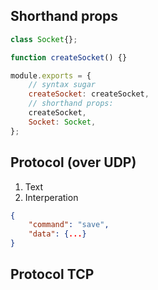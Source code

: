 ## Shorthand props

```js
class Socket{};

function createSocket() {}

module.exports = {
    // syntax sugar
    createSocket: createSocket,
    // shorthand props:
    createSocket,
    Socket: Socket,
};
```

## Protocol (over UDP)

1. Text
2. Interperation

```json
{
    "command": "save",
    "data": {...}
}
```

## Protocol TCP